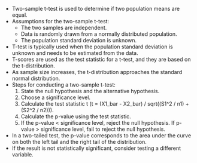 * Two-sample t-test is used to determine if two population means are equal.
* Assumptions for the two-sample t-test:
    * The two samples are independent.
    * Data is randomly drawn from a normally distributed population.
    * The population standard deviation is unknown.
* T-test is typically used when the population standard deviation is unknown and needs to be estimated from the data.
* T-scores are used as the test statistic for a t-test, and they are based on the t-distribution.
* As sample size increases, the t-distribution approaches the standard normal distribution.
* Steps for conducting a two-sample t-test:
    1. State the null hypothesis and the alternative hypothesis.
    2. Choose a significance level.
    3. Calculate the test statistic t (t = (X1_bar - X2_bar) / sqrt((S1^2 / n1) + (S2^2 / n2))).
    4. Calculate the p-value using the test statistic.
    5. If the p-value < significance level, reject the null hypothesis. If p-value > significance level, fail to reject the null hypothesis.
* In a two-tailed test, the p-value corresponds to the area under the curve on both the left tail and the right tail of the distribution.
* If the result is not statistically significant, consider testing a different variable.
